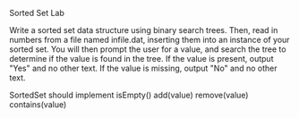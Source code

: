 Sorted Set Lab

Write a sorted set data structure using binary search trees. Then, read in numbers from a file named infile.dat, inserting them into an instance of your sorted set. You will then prompt the user for a value, and search the tree to determine if the value is found in the tree. If the value is present, output "Yes" and no other text. If the value is missing, output "No" and no other text.

SortedSet should implement
isEmpty()
add(value)
remove(value)
contains(value)